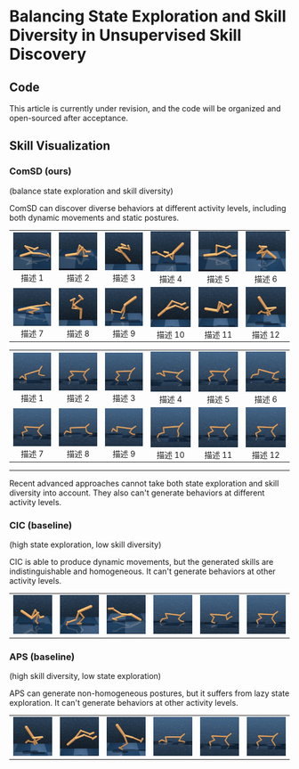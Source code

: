 # Balancing State Exploration and Skill Diversity in Unsupervised Skill Discovery

## Code
This article is currently under revision, and the code will be organized and open-sourced after acceptance.




## Skill Visualization


### ComSD (ours)
(balance state exploration and skill diversity)

ComSD can discover diverse behaviors at different activity levels, including both dynamic movements and static postures.


|| | | | | |
| :---: | :---: | :---: | :---: | :---: | :---: |
|![GIF 1](comsdgif/w12.gif)<br>描述 1 |![GIF 2](comsdgif/w11.gif)<br>描述 2 |![GIF 3](comsdgif/w10.gif)<br>描述 3 |![GIF 4](comsdgif/w9.gif)<br>描述 4 |![GIF 5](comsdgif/w8.gif)<br>描述 5 |![GIF 6](comsdgif/w7.gif)<br>描述 6 |
|![GIF 7](comsdgif/w6.gif)<br>描述 7 |![GIF 8](comsdgif/w5.gif)<br>描述 8 |![GIF 9](comsdgif/w4.gif)<br>描述 9 |![GIF 10](comsdgif/w3.gif)<br>描述 10 |![GIF 11](comsdgif/w2.gif)<br>描述 11 |![GIF 12](comsdgif/w1.gif)<br>描述 12 |



|| | | | | |
| :---: | :---: | :---: | :---: | :---: | :---: |
|![GIF 1](comsdgif/c12.gif)<br>描述 1 |![GIF 2](comsdgif/c11.gif)<br>描述 2 |![GIF 3](comsdgif/c10.gif)<br>描述 3 |![GIF 4](comsdgif/c9.gif)<br>描述 4 |![GIF 5](comsdgif/c8.gif)<br>描述 5 |![GIF 6](comsdgif/c7.gif)<br>描述 6 |
|![GIF 7](comsdgif/c6.gif)<br>描述 7 |![GIF 8](comsdgif/c5.gif)<br>描述 8 |![GIF 9](comsdgif/c4.gif)<br>描述 9 |![GIF 10](comsdgif/c3.gif)<br>描述 10 |![GIF 11](comsdgif/c2.gif)<br>描述 11 |![GIF 12](comsdgif/c1.gif)<br>描述 12 |


---
Recent advanced approaches cannot take both state exploration and skill diversity into account. They also can't generate behaviors at different activity levels.


### CIC (baseline)
(high state exploration, low skill diversity)

CIC is able to produce dynamic movements, but the generated skills are indistinguishable and homogeneous. It can't generate behaviors at other activity levels. 

|| | | | | |
| :---: | :---: | :---: | :---: | :---: | :---: |
|![GIF 1](cic/w1.gif)<br>|![GIF 2](cic/w2.gif)<br>|![GIF 3](cic/w3.gif)<br> |![GIF 4](cic/c1.gif)<br> |![GIF 5](cic/c2.gif)<br>|![GIF 6](cic/c3.gif)<br> |


### APS (baseline)
(high skill diversity, low state exploration)

APS can generate non-homogeneous postures, but it suffers from lazy state exploration. It can't generate behaviors at other activity levels. 

|| | | | | |
| :---: | :---: | :---: | :---: | :---: | :---: |
|![GIF 1](aps/w1.gif)<br> |![GIF 2](aps/w2.gif)<br>|![GIF 3](aps/w3.gif)<br>|![GIF 4](aps/c1.gif)<br> |![GIF 5](aps/c2.gif)<br>|![GIF 6](aps/c3.gif)<br>|



